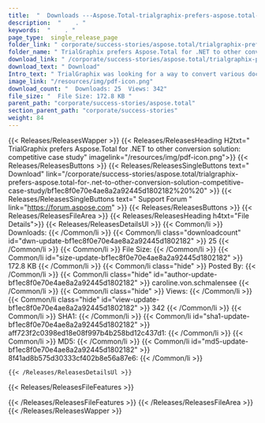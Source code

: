 ```yaml
---
title:  "  Downloads ---Aspose.Total-trialgraphix-prefers-aspose.total-for-.net-to-other-conversion-solution-competitive-case-study . " 
description:  "    . " 
keywords:  "    . " 
page_type:  single_release_page
folder_link: " corporate/success-stories/aspose.total/trialgraphix-prefers-aspose.total-for-.net-to-other-conversion-solution-competitive-case-study/"
folder_name: " TrialGraphix prefers Aspose.Total for .NET to other conversion solution: competitive case study"
download_link: " /corporate/success-stories/aspose.total/trialgraphix-prefers-aspose.total-for-.net-to-other-conversion-solution-competitive-case-study/bf1ec8f0e70e4ae8a2a92445d1802182"
download_text: " Download"
Intro_text: " TrialGraphix was looking for a way to convert various document formats to Portab..."
image_link: "/resources/img/pdf-icon.png"
download_count: "  Downloads: 25  Views: 342"
file_size: "  File Size: 172.8 KB "
parent_path: "corporate/success-stories/aspose.total"
section_parent_path: "corporate/success-stories"
weight: 84
---
```


{{< Releases/ReleasesWapper >}}
  {{< Releases/ReleasesHeading H2txt=" TrialGraphix prefers Aspose.Total for .NET to other conversion solution: competitive case study" imagelink="/resources/img/pdf-icon.png">}}
  {{< Releases/ReleasesButtons >}}
    {{< Releases/ReleasesSingleButtons text=" Download" link="/corporate/success-stories/aspose.total/trialgraphix-prefers-aspose.total-for-.net-to-other-conversion-solution-competitive-case-study/bf1ec8f0e70e4ae8a2a92445d1802182%20%20" >}}
    {{< Releases/ReleasesSingleButtons text=" Support Forum " link="https://forum.aspose.com" >}}
  {{< Releases/ReleasesButtons >}}
  {{< Releases/ReleasesFileArea >}}
    {{< Releases/ReleasesHeading h4txt="File Details">}}
    {{< Releases/ReleasesDetailsUl >}}
            {{< Common/li  >}} Downloads: {{< /Common/li >}} 
      {{< Common/li class="downloadcount" id="dwn-update-bf1ec8f0e70e4ae8a2a92445d1802182" >}} 25 {{< /Common/li >}} 
      {{< Common/li  >}} File Size: {{< /Common/li >}} 
      {{< Common/li id="size-update-bf1ec8f0e70e4ae8a2a92445d1802182" >}} 172.8 KB {{< /Common/li >}} 
      {{< Common/li  class="hide" >}} Posted By: {{< /Common/li >}} 
      {{< Common/li class="hide" id="author-update-bf1ec8f0e70e4ae8a2a92445d1802182" >}} caroline.von.schmalensee {{< /Common/li >}} 
      {{< Common/li class="hide"  >}} Views: {{< /Common/li >}} 
      {{< Common/li class="hide" id="view-update-bf1ec8f0e70e4ae8a2a92445d1802182" >}} 342 {{< /Common/li >}} 
      {{< Common/li  >}} SHA1: {{< /Common/li >}} 
      {{< Common/li id="sha1-update-bf1ec8f0e70e4ae8a2a92445d1802182" >}} aff723f2c0398ed18e08f997b4b258bd12c437d1: {{< /Common/li >}} 
      {{< Common/li  >}} MD5: {{< /Common/li >}} 
      {{< Common/li id="md5-update-bf1ec8f0e70e4ae8a2a92445d1802182" >}} 8f41ad8b575d30333cf402b8e56a87e6: {{< /Common/li >}} 

    {{< /Releases/ReleasesDetailsUl >}}

  {{< Releases/ReleasesFileFeatures >}}
      
  {{< /Releases/ReleasesFileFeatures >}}
 {{< /Releases/ReleasesFileArea >}}
{{< /Releases/ReleasesWapper >}}


